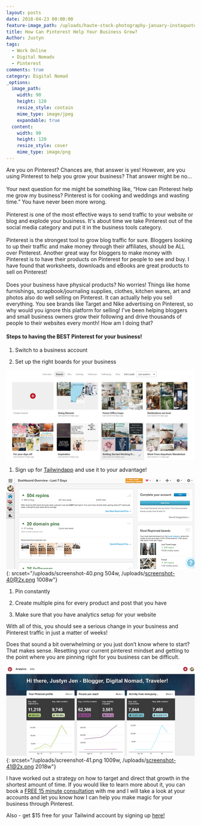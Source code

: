 ```yaml
---
layout: posts
date: 2018-04-23 00:00:00
feature-image_path: /uploads/haute-stock-photography-january-instaquotes-2 (1).png
title: How Can Pinterest Help Your Business Grow?
Author: Justyn
tags:
  - Work Online
  - Digital Nomads
  - Pinterest
comments: true
category: Digital Nomad
_options:
  image_path:
    width: 90
    height: 120
    resize_style: contain
    mime_type: image/jpeg
    expandable: true
  content:
    width: 90
    height: 120
    resize_style: cover
    mime_type: image/png
---
```


Are you on Pinterest? Chances are, that answer is yes! However, are you using Pinterest to help you grow your business? That answer might be no…<br><br>Your next question for me might be something like, “How can Pinterest help me grow my business? Pinterest is for cooking and weddings and wasting time.” You have never been more wrong.<br><br>Pinterest is one of the most effective ways to send traffic to your website or blog and explode your business. It's about time we take Pinterest out of the social media category and put it in the business tools category.<br><br>Pinterest is the strongest tool to grow blog traffic for sure. Bloggers looking to up their traffic and make money through their affiliates, should be ALL over Pinterest. Another great way for bloggers to make money with Pinterest is to have their products on Pinterest for people to see and buy. I have found that worksheets, downloads and eBooks are great products to sell on Pinterest!<br><br>Does your business have physical products? No worries! Things like home furnishings, scrapbook/journaling supplies, clothes, kitchen wares, art and photos also do well selling on Pinterest. It can actually help you sell everything. You see brands like Target and Nike advertising on Pinterest, so why would you ignore this platform for selling! I've been helping bloggers and small business owners grow their following and drive thousands of people to their websites every month! How am I doing that?

#### Steps to having the BEST Pinterest for your business!

1. Switch to a business account

2. Set up the right boards for your business

![](/uploads/screenshot-38-1.png)

1. Sign up for [Tailwindapp](https://www.tailwindapp.com/i/justynjen) and use it to your advantage!

![](/uploads/screenshot-40.png){: srcset="/uploads/screenshot-40.png 504w, /uploads/screenshot-40@2x.png 1008w"}

1. Pin constantly

2. Create multiple pins for every product and post that you have

3. Make sure that you have analytics setup for your website

With all of this, you should see a serious change in your business and Pinterest traffic in just a matter of weeks!

Does that sound a bit overwhelming or you just don’t know where to start? That makes sense. Resetting your current pinterest mindset and getting to the point where you are pinning right for you business can be difficult.

![](/uploads/screenshot-41.png){: srcset="/uploads/screenshot-41.png 1009w, /uploads/screenshot-41@2x.png 2018w"}

I have worked out a strategy on how to target and direct that growth in the shortest amount of time. If you would like to learn more about it, you can book a [FREE 15 minute consultation](https://calendly.com/justyngourdin/15-minute-consult) with me and I will take a look at your accounts and let you know how I can help you make magic for your business through Pinterest.&nbsp;

Also - get $15 free for your Tailwind account by signing up [here!](https://www.tailwindapp.com/i/justynjen)